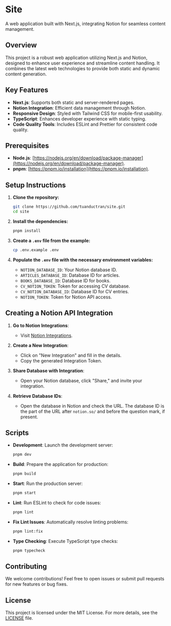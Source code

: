# Site

A web application built with Next.js, integrating Notion for seamless content management.

## Overview

This project is a robust web application utilizing Next.js and Notion, designed to enhance user experience and streamline content handling. It combines the latest web technologies to provide both static and dynamic content generation.

## Key Features

- **Next.js**: Supports both static and server-rendered pages.
- **Notion Integration**: Efficient data management through Notion.
- **Responsive Design**: Styled with Tailwind CSS for mobile-first usability.
- **TypeScript**: Enhances developer experience with static typing.
- **Code Quality Tools**: Includes ESLint and Prettier for consistent code quality.

## Prerequisites

- **Node.js**: [https://nodejs.org/en/download/package-manager](https://nodejs.org/en/download/package-manager).
- **pnpm**: [https://pnpm.io/installation](https://pnpm.io/installation).

## Setup Instructions

1. **Clone the repository:**

   ```bash
   git clone https://github.com/tuanductran/site.git
   cd site
   ```

2. **Install the dependencies:**

   ```bash
   pnpm install
   ```

3. **Create a `.env` file from the example:**

   ```bash
   cp .env.example .env
   ```

4. **Populate the `.env` file with the necessary environment variables:**

   - `NOTION_DATABASE_ID`: Your Notion database ID.
   - `ARTICLES_DATABASE_ID`: Database ID for articles.
   - `BOOKS_DATABASE_ID`: Database ID for books.
   - `CV_NOTION_TOKEN`: Token for accessing CV database.
   - `CV_NOTION_DATABASE_ID`: Database ID for CV entries.
   - `NOTION_TOKEN`: Token for Notion API access.

## Creating a Notion API Integration

1. **Go to Notion Integrations**:

   - Visit [Notion Integrations](https://www.notion.so/my-integrations).

2. **Create a New Integration**:

   - Click on "New Integration" and fill in the details.
   - Copy the generated Integration Token.

3. **Share Database with Integration**:

   - Open your Notion database, click "Share," and invite your integration.

4. **Retrieve Database IDs**:
   - Open the database in Notion and check the URL. The database ID is the part of the URL after `notion.so/` and before the question mark, if present.

## Scripts

- **Development**: Launch the development server:

  ```bash
  pnpm dev
  ```

- **Build**: Prepare the application for production:

  ```bash
  pnpm build
  ```

- **Start**: Run the production server:

  ```bash
  pnpm start
  ```

- **Lint**: Run ESLint to check for code issues:

  ```bash
  pnpm lint
  ```

- **Fix Lint Issues**: Automatically resolve linting problems:

  ```bash
  pnpm lint:fix
  ```

- **Type Checking**: Execute TypeScript type checks:

  ```bash
  pnpm typecheck
  ```

## Contributing

We welcome contributions! Feel free to open issues or submit pull requests for new features or bug fixes.

## License

This project is licensed under the MIT License. For more details, see the [LICENSE](./LICENSE) file.

